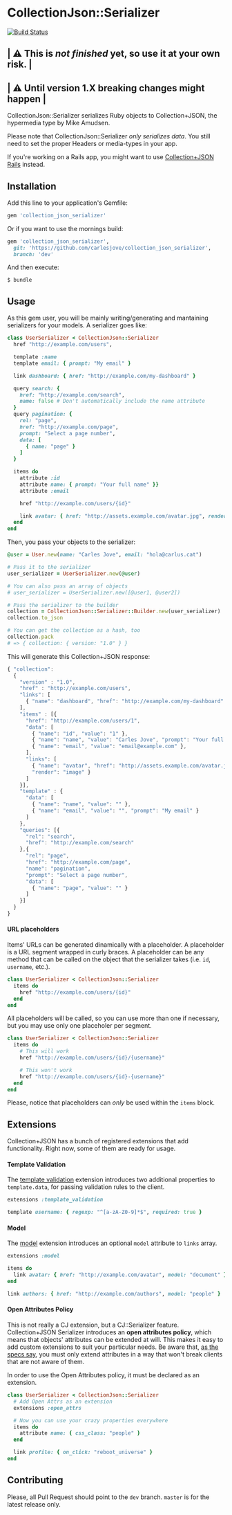 # CollectionJson::Serializer

[![Build Status](https://travis-ci.org/carlesjove/collection_json_serializer.svg?branch=master)](https://travis-ci.org/carlesjove/collection_json_serializer)

| :warning: This is _not finished_ yet, so use it at your own risk. |
--------------------------------------------------------------------
| :warning: Until version 1.X breaking changes might happen |
-------------------------------------------------------------

CollectionJson::Serializer serializes Ruby objects to Collection+JSON, the hypermedia type by Mike Amudsen.

Please note that CollectionJson::Serializer _only serializes data_. You still need to set the proper Headers or media-types in your app.

If you're working on a Rails app, you might want to use [Collection+JSON
Rails](https://github.com/carlesjove/collection_json_rails) instead.

## Installation

Add this line to your application's Gemfile:

```ruby
gem 'collection_json_serializer'
```

Or if you want to use the mornings build:

```ruby
gem 'collection_json_serializer',
  git: 'https://github.com/carlesjove/collection_json_serializer',
  branch: 'dev'
```

And then execute:

    $ bundle


## Usage

As this gem user, you will be mainly writing/generating and mantaining serializers for your models. A serializer goes like:

```ruby
class UserSerializer < CollectionJson::Serializer
  href "http://example.com/users",

  template :name
  template email: { prompt: "My email" }

  link dashboard: { href: "http://example.com/my-dashboard" }

  query search: {
    href: "http://example.com/search",
    name: false # Don't automatically include the name attribute
  }
  query pagination: {
    rel: "page",
    href: "http://example.com/page",
    prompt: "Select a page number",
    data: [
      { name: "page" }
    ]
  }

  items do
    attribute :id
    attribute name: { prompt: "Your full name" }}
    attribute :email

    href "http://example.com/users/{id}"

    link avatar: { href: "http://assets.example.com/avatar.jpg", render: "image" }
  end
end
```

Then, you pass your objects to the serializer:

```ruby
@user = User.new(name: "Carles Jove", email: "hola@carlus.cat")

# Pass it to the serializer
user_serializer = UserSerializer.new(@user)

# You can also pass an array of objects
# user_serializer = UserSerializer.new([@user1, @user2])

# Pass the serializer to the builder
collection = CollectionJson::Serializer::Builder.new(user_serializer)
collection.to_json

# You can get the collection as a hash, too
collection.pack
# => { collection: { version: "1.0" } }
```

This will generate this Collection+JSON response:

```javascript
{ "collection": 
  {
    "version" : "1.0",
    "href" : "http://example.com/users",
    "links": [
      { "name": "dashboard", "href": "http://example.com/my-dashboard" }
    ],
    "items" : [{
      "href": "http://example.com/users/1",
      "data": [
        { "name": "id", "value": "1" },
        { "name": "name", "value": "Carles Jove", "prompt": "Your full name" },
        { "name": "email", "value": "email@example.com" },
      ],
      "links": [
        { "name": "avatar", "href": "http://assets.example.com/avatar.jpg",
        "render": "image" }
      ]
    }],
    "template" : {
      "data": [
        { "name": "name", "value": "" },
        { "name": "email", "value": "", "prompt": "My email" }
      ]
    },
    "queries": [{
      "rel": "search",
      "href": "http://example.com/search"
    },{
      "rel": "page",
      "href": "http://example.com/page",
      "name": "pagination",
      "prompt": "Select a page number",
      "data": [
        { "name": "page", "value": "" }
      ]
    }]
  }
}
```

#### URL placeholders

Items' URLs can be generated dinamically with a placeholder. A placeholder is a URL segment wrapped in curly braces. A placeholder can be any method that can be called on the object that the serializer takes (i.e. `id`, `username`, etc.).

```ruby
class UserSerializer < CollectionJson::Serializer
  items do
    href "http://example.com/users/{id}"
  end
end
```

All placeholders will be called, so you can use more than one if necessary, but you may use only one placeholer per segment.

```ruby
class UserSerializer < CollectionJson::Serializer
  items do
    # This will work
    href "http://example.com/users/{id}/{username}"

    # This won't work
    href "http://example.com/users/{id}-{username}"
  end
end
```

Please, notice that placeholders can _only_ be used within the `items` block.

## Extensions

Collection+JSON has a bunch of registered extensions that add functionality.
Right now, some of them are ready for usage.

#### Template Validation

The [template
validation](https://github.com/collection-json/extensions/blob/master/template-validation.md)
extension introduces two additional properties to `template.data`, for passing
validation rules to the client.

```ruby
extensions :template_validation

template username: { regexp: "^[a-zA-Z0-9]*$", required: true }
```

#### Model

The [model](https://github.com/collection-json/extensions/blob/master/model.md)
extension introduces an optional `model` attribute to `links` array.

```ruby
extensions :model

items do
  link avatar: { href: "http://example.com/avatar", model: "document" }
end

link authors: { href: "http://example.com/authors", model: "people" }
```

#### Open Attributes Policy

This is not really a CJ extension, but a CJ::Serializer feature. Collection+JSON Serializer introduces an __open attributes policy__, which means that objects' attributes can be extended at will. This makes it easy to add custom extensions to suit your particular needs. Be aware that, [as the specs say](https://github.com/collection-json/spec#7-extensibility), you must only extend attributes in a way that won't break clients that are not aware of them.

In order to use the Open Attributes policy, it must be declared as an extension.

```ruby
class UserSerializer < CollectionJson::Serializer
  # Add Open Attrs as an extension
  extensions :open_attrs

  # Now you can use your crazy properties everywhere
  items do
    attribute name: { css_class: "people" }
  end

  link profile: { on_click: "reboot_universe" }
end
```

## Contributing

Please, all Pull Request should point to the `dev` branch. `master` is for the
latest release only.
